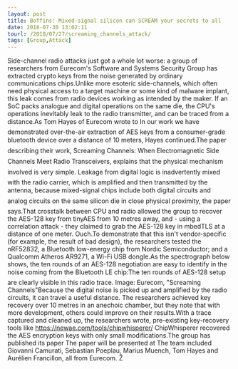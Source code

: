 ```yaml
---
layout: post
title: Boffins: Mixed-signal silicon can SCREAM your secrets to all
date: 2018-07-30 13:02:11
tourl: /2018/07/27/screaming_channels_attack/
tags: [Group,Attack]
---
```

Side-channel radio attacks just got a whole lot worse: a group of researchers from Eurecom's Software and Systems Security Group has extracted crypto keys from the noise generated by ordinary communications chips.Unlike more esoteric side-channels, which often need physical access to a target machine or some kind of malware implant, this leak comes from radio devices working as intended by the maker. If an SoC packs analogue and digital operations on the same die, the CPU's operations inevitably leak to the radio transmitter, and can be traced from a distance.As Tom Hayes of Eurecom wrote to In our work we have demonstrated over-the-air extraction of AES keys from a consumer-grade bluetooth device over a distance of 10 meters, Hayes continued.The paper describing their work, Screaming Channels: When Electromagnetic Side Channels Meet Radio Transceivers, explains that the physical mechanism involved is very simple. Leakage from digital logic is inadvertently mixed with the radio carrier, which is amplified and then transmitted by the antenna, because mixed-signal chips include both digital circuits and analog circuits on the same silicon die in close physical proximity, the paper says.That crosstalk between CPU and radio allowed the group to recover the AES-128 key from tinyAES from 10 metres away, and - using a correlation attack - they claimed to grab the AES-128 key in mbedTLS at a distance of one meter. Ouch.To demonstrate that this isn't vendor-specific (for example, the result of bad design), the researchers tested the nRF52832, a Bluetooth low-energy chip from Nordic Semiconductor; and a Qualcomm Atheros AR9271, a Wi-Fi USB dongle.As the spectrograph below shows, the ten rounds of an AES-128 negotiation are easy to identify in the noise coming from the Bluetooth LE chip:The ten rounds of AES-128 setup are clearly visible in this radio trace. Image: Eurecom, "Screaming Channels"Because the digital noise is picked up and amplified by the radio circuits, it can travel a useful distance. The researchers achieved key recovery over 10 metres in an anechoic chamber, but they note that with more development, others could improve on their results.With a trace captured and cleaned up, the researchers wrote, pre-existing key-recovery tools like https://newae.com/tools/chipwhisperer/ ChipWhisperer recovered the AES encryption keys with only small modifications.The group has published its paper The paper will be presented at The team included Giovanni Camurati, Sebastian Poeplau, Marius Muench, Tom Hayes and Aurélien Francillon, all from Eurecom. Ž